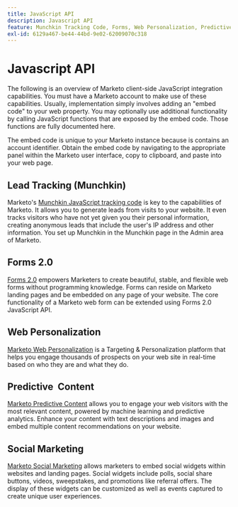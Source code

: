 ```yaml
---
title: JavaScript API
description: Javascript API
feature: Munchkin Tracking Code, Forms, Web Personalization, Predictive Content, Social, Javascript
exl-id: 6129a467-be44-44bd-9e02-62009070c318
---
```

# Javascript API

The following is an overview of Marketo client-side JavaScript integration capabilities. You must have a Marketo account to make use of these capabilities. Usually, implementation simply involves adding an "embed code" to your web property. You may optionally use additional functionality by calling JavaScript functions that are exposed by the embed code. Those functions are fully documented here.

The embed code is unique to your Marketo instance because is contains an account identifier. Obtain the embed code by navigating to the appropriate panel within the Marketo user interface, copy to clipboard, and paste into your web page.

## Lead Tracking (Munchkin)

Marketo's [Munchkin JavaScript tracking code](lead-tracking.md) is key to the capabilities of Marketo. It allows you to generate leads from visits to your website. It even tracks visitors who have not yet given you their personal information, creating anonymous leads that include the user's IP address and other information. You set up Munchkin in the Munchkin page in the Admin area of Marketo.

## Forms 2.0

[Forms 2.0](forms-api-reference.md) empowers Marketers to create beautiful, stable, and flexible web forms without programming knowledge. Forms can reside on Marketo landing pages and be embedded on any page of your website. The core functionality of a Marketo web form can be extended using Forms 2.0 JavaScript API.

## Web Personalization

[Marketo Web Personalization](web-personalization.md) is a Targeting & Personalization platform that helps you engage thousands of prospects on your web site in real-time based on who they are and what they do.

## Predictive  Content

[Marketo Predictive Content](predictive-content.md) allows you to engage your web visitors with the most relevant content, powered by machine learning and predictive analytics. Enhance your content with text descriptions and images and embed multiple content recommendations on your website.

## Social Marketing

[Marketo Social Marketing](social.md) allows marketers to embed social widgets within websites and landing pages. Social widgets include polls, social share buttons, videos, sweepstakes, and promotions like referral offers. The display of these widgets can be customized as well as events captured to create unique user experiences.
